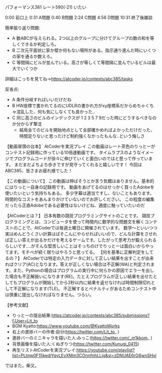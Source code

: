 パフォーマンス381 レート590(-21) いたい

0:00 前口上
0:31 A問題
0:40 B問題
2:24 C問題
4:58 D問題
10:31 終了後雑談

簡単振り返り問題:

- A 数ABCが与えられる。2つ以上のグループに分けてグループの数の和を等しくできるか判定しろ。
- B 二次元平面状に家か壁か何もない場所がある。指示通り進んだ時にいくつの家を通るか数えろ。
- C 等間隔にビルが並んでいる。高さが等しくて等間隔に並んでいるビルは最大でいくつか

詳細はこっちを見てね→https://atcoder.jp/contests/abc385/tasks

反省点:
-   A 条件分岐すればいいだけだね
-   B HW座標で書かれてるのにUDLRの書かれ方がxy座標系だからめちゃくちゃ混乱した、何も気にしなくても良かった..
-   C 同じ高さのビルのインデックスが 1 2 3 5 7 9だった時にどうするべきなのか分からず撃沈
    -   結局全てのビルを開始地点として全部確かめればよかっただけだった、時間足りないと思ったけど制約強くなかったもんな..という悔しさ


【動画冒頭の台本】
AtCoderを実況プレイ
この動画はレート茶色のりっとーがコンテスト記録用に作っている10倍速動画です。
タイムラプスのようなイメージでプログラムコードが徐々に伸びていくと面白いのではと思って作っています。
まだまだよちよち歩きですが見守ってくれると嬉しいです！
今回はABC385、皆さまお疲れ様でした！

【この動画について】
この動画は伸ばそうとか言う気概はありません。基本的にはりっとー自身の記録用です。
動画をあげてるのはせっかく買ったAdobeを使いたいという気持ちもある。
多少字幕は適当ですし、ないこともあります。時間的なコストをあんまりかけていないのでお許しください。
この程度の編集だったら正直Adobeである必要性はないけどね、適度に触っていたいのだ

【AtCoderとは？】
日本有数の競技プログラミングサイトのことです。
競技プログラミングとは、コンピュータを使って時間内に数学的な問題文を解くコンテストのことで、AtCoderでは毎週土曜日に開催されています。
数学～といいつつ実はめんどうくさい計算はぱそこんにやらせればいいので、どんな計算をさせれば正しい答えが出るかだけを考えるゲームです。したがって思考力が鍛えられるらしいです....がそんな堅苦しいことはそっちのけでりっとーは面白いからやってます。モチベが続く限りはやろうと思ってる。
【何を基準に正解判定をしてるの？】
AtCoderでは特定の入力データに対して正しい結果を出すことが出来ればクリア(AC)となります。答えが正しくない場合は不正解(WA)と判定されます。また、Pythonの場合はプログラムの実行中に何らかの原因でエラーを出した場合も不正解扱いになります(RE)。たとえプログラムが正しい結果を出せたとしてもプログラムが開始してから2秒以内に結果を返せなければ時間制限切れとして不正解になります(TLE)。
不正解するとペナルティがあるためコンテスト中は慎重に提出しなければなりません。つらい。

【参考文献】

- りっとーの提出結果:https://atcoder.jp/contests/abc385/submissions?f.User=Lit_to
- BGM Kyatto:https://www.youtube.com/@KyattoWorks
- 右上の進捗バーの作者:自分(https://twitter.com/Lit_to_ )
- 進捗バーのミニキャラを描いた人:みっこ(https://twitter.com/_m1kkom_ )
- 背景画像を描いた人:くぬぎりつ(https://twitter.com/Kunugi_0415)
- 再生リストAtCoderを実況プレイ:https://youtube.com/playlist?list=PLtmp0F15kediYqyLEvXMm3COnnfnhLLjg&si=zDNUAE6rG6wnSHxj


ではまた。柴又。

